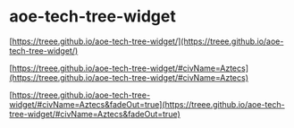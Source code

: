 # aoe-tech-tree-widget

[https://treee.github.io/aoe-tech-tree-widget/](https://treee.github.io/aoe-tech-tree-widget/)

[https://treee.github.io/aoe-tech-tree-widget/#civName=Aztecs](https://treee.github.io/aoe-tech-tree-widget/#civName=Aztecs)

[https://treee.github.io/aoe-tech-tree-widget/#civName=Aztecs&fadeOut=true](https://treee.github.io/aoe-tech-tree-widget/#civName=Aztecs&fadeOut=true)
